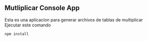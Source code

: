## Mutliplicar Console App

Esta es una aplicacion para generar archivos de tablas de multiplicar
Ejecutar este comando
```
npm install
```
